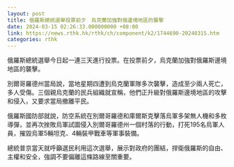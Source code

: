 ```yaml
---
layout: post
title: 俄羅斯總統選舉投票前夕　烏克蘭加強對俄邊境地區的襲擊
date: 2024-03-15 02:26:33.000000000 +08:00
link: https://news.rthk.hk/rthk/ch/component/k2/1744690-20240315.htm
categories: rthk
---
```


俄羅斯總統選舉今日起一連三天進行投票。在投票前夕，烏克蘭加強對俄羅斯邊境地區的襲擊。

別爾哥羅德州當局說，當地星期四遭到烏克蘭軍隊多次襲擊，造成至少兩人死亡，多人受傷。三個親烏克蘭的民兵組織就宣稱，他們正升級對俄羅斯邊境地區的攻擊和侵入，又要求當局撤離平民。

俄羅斯國防部就說，防空系統在別爾哥羅德和庫爾斯克擊落烏軍多架無人機和多枚導彈，並再次挫敗烏軍試圖侵入別爾哥羅德州一個村落的行動，打死195名烏軍人員，摧毀烏軍5輛坦克、4輛裝甲戰車等軍事裝備。

總統普京當天就呼籲選民利用這次選舉，展示對政府的團結，捍衛俄羅斯的自由、主權和安全，強調不要偏離這條路線至關重要。
